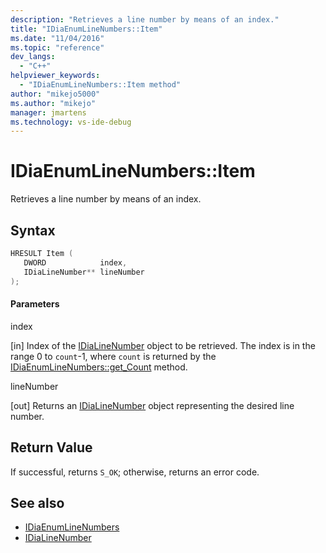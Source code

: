 ```yaml
---
description: "Retrieves a line number by means of an index."
title: "IDiaEnumLineNumbers::Item"
ms.date: "11/04/2016"
ms.topic: "reference"
dev_langs:
  - "C++"
helpviewer_keywords:
  - "IDiaEnumLineNumbers::Item method"
author: "mikejo5000"
ms.author: "mikejo"
manager: jmartens
ms.technology: vs-ide-debug
---
```

# IDiaEnumLineNumbers::Item

Retrieves a line number by means of an index.

## Syntax

```C++
HRESULT Item ( 
   DWORD            index,
   IDiaLineNumber** lineNumber
);
```

#### Parameters
 index

[in] Index of the [IDiaLineNumber](../../debugger/debug-interface-access/idialinenumber.md) object to be retrieved. The index is in the range 0 to `count`-1, where `count` is returned by the [IDiaEnumLineNumbers::get_Count](../../debugger/debug-interface-access/idiaenumlinenumbers-get-count.md) method.

 lineNumber

[out] Returns an [IDiaLineNumber](../../debugger/debug-interface-access/idialinenumber.md) object representing the desired line number.

## Return Value
 If successful, returns `S_OK`; otherwise, returns an error code.

## See also
- [IDiaEnumLineNumbers](../../debugger/debug-interface-access/idiaenumlinenumbers.md)
- [IDiaLineNumber](../../debugger/debug-interface-access/idialinenumber.md)
